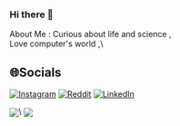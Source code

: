 ### Hi there 👋

<!--
**roya-sariri/roya-sariri** is a ✨ _special_ ✨ repository because its `README.md` (this file) appears on your GitHub profile.

Here are some ideas to get you started:

- 🔭 I’m currently working on ...
- 🌱 I’m currently learning ...
- 👯 I’m looking to collaborate on ...
- 🤔 I’m looking for help with ...
- 💬 Ask me about ...
- 📫 How to reach me: ...
- 😄 Pronouns: ...
- ⚡ Fun fact: ...
-->

About Me :
Curious about life and science ,\
Love computer's world ,\

## 🌐Socials
[![Instagram](https://img.shields.io/badge/Instagram-%23E4405F.svg?logo=Instagram&logoColor=white)](https://instagram.com/gisha.mohebi) [![Reddit](https://img.shields.io/badge/Reddit-%23FF4500.svg?logo=Reddit&logoColor=white)](https://reddit.com/user/moheb_gisha) 
[![LinkedIn](https://img.shields.io/badge/LinkedIn-%230077B5.svg?logo=linkedin&logoColor=white)](https://linkedin.com/in/gishamohebi) 

<a href="https://github.com/roya-sariri">
<img align="center" src="https://github-readme-stats.vercel.app/api?username=roya-sariri&show_icons=true&count_private=true&include_all_commits=true&theme=dark" /></a>\
<a href="https://github.com/roya-sariri">
<img align="center" src="https://github-readme-stats.vercel.app/api/top-langs/?username=roya-sariri&theme=dark" />
</a>
